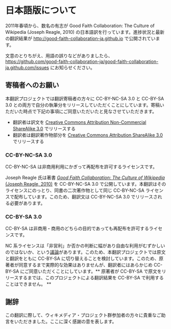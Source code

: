 # 日本語版について

2011年春頃から、数名の有志が Good Faith Collaboration: The Culture of Wikipedia (Joseph Reagle, 2010) の日本語訳を行っています。進捗状況と最新の翻訳結果が http://good-faith-collaboration-ja.github.io で公開されています。

文意のとりちがえ、用語の誤りなどがありましたら、 https://github.com/good-faith-collaboration-ja/good-faith-collaboration-ja.github.com/issues にお知らせください。

## 寄稿者へのお願い

本翻訳プロジェクトでは翻訳寄稿者の方々に CC-BY-NC-SA 3.0 と CC-BY-SA 3.0 との両方で自分の執筆分をリリースしていただくことにしています。寄稿いただいた時点で下記の事項にご同意いただいたと見なさせていただきます。

* 翻訳者は訳文を [Creative Commons Attribution Non-Commercial ShareAlike 3.0](http://creativecommons.org/licenses/by-nc-sa/3.0/) でリリースする
* 翻訳者は翻訳著作物部分を [Creative Commons Attribution ShareAlike 3.0](http://creativecommons.org/licenses/by-sa/3.0/) でリリースする

### CC-BY-NC-SA 3.0

CC-BY-NC-SA は非商用利用にかぎって再配布を許可するライセンスです。

Joseph Reagle 氏は著書 [*Good Faith Collaboration: The Culture of Wikipedia* (Joseph Reagle, 2010)](http://reagle.org/joseph/2010/gfc/) を CC-BY-NC-SA 3.0 で公開しています。本翻訳はそのライセンスにのっとり、同書の二次著作物として同じ CC-BY-NC-SA ライセンスで配布しています。このため、翻訳文は CC-BY-NC-SA 3.0 でリリースされる必要があります。

### CC-BY-SA 3.0

CC-BY-SA は非商用・商用のどちらの目的であっても再配布を許可するライセンスです。

NC 系ライセンスは「非営利」か否かの判断に幅があり自由な利用がむずかしいのではないか、という[議論](http://wiki.creativecommons.org/NonCommercial)があります。このため、本翻訳プロジェクトでは原文と翻訳をともに CC-BY-SA に切り替えることを検討しています。このため、原著者が同意するまで実際的な効果はありませんが、翻訳者にはあらかじめ CC-BY-SA にご同意いただくことにしています。** 原著者が CC-BY-SA で原文をリリースするまでは、このプロジェクトによる翻訳結果を CC-BY-SA で利用することはできません。 **

## 謝辞

この翻訳に際して、ウィキメディア・プロジェクト群参加者の方々に貴重なご助言をいただきました。ここに深く感謝の意を表します。
